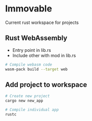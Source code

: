 # Immovable 
Current rust workspace for projects 

## Rust WebAssembly
- Entry point in lib.rs
- Include other with mod in lib.rs
```bash
# Compile webasm code
wasm-pack build --target web

``` 

## Add project to workspace
```bash
# Create new project
cargo new new_app 

# Compile individual app
rustc
```